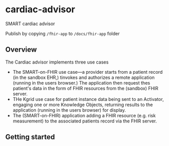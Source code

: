 # cardiac-advisor
SMART cardiac advisor

Publish by copying `/fhir-app` to `/docs/fhir-app` folder

## Overview

The Cardiac advisor implements three use cases
- The SMART-on-FHIR use case—a provider starts from a patient record (in the sandbox EHR,) tinvokes and authorizes a remote application (running in the users browser.) The application then request thes patient's data in the form of FHIR resources from the (sandbox) FHIR server.
- THe Kgrid use case for patient instance data being sent to an Activator, engaging one or more Knowledge Objects, returning results to the application (running in the users browser) for display.
- The (SMART-on-FHIR) application adding a FHIR resource (e.g. risk measurement) to the associated patients record via the FHIR server.

## Getting started 

